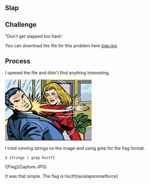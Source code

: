 ## Slap

## Challenge

"Don't get slapped too hard.'

You can download the file for this problem here [slap.jpg](slap.jpg)

## Process

I opened the file and didn't find anything interesting.

![slap](slap.JPG)

I tried running strings on the image and using grep for the flag format.
```
$ strings | grep hsctf{
```

![Flag](Capture.JPG}

It was that simple. 
The flag is hsctf{twoslapsnonetforce}